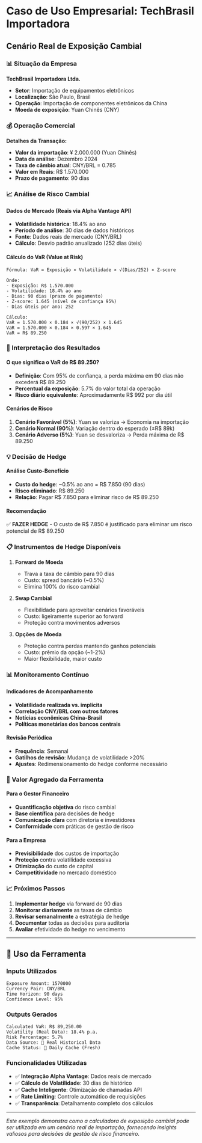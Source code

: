 # Caso de Uso Empresarial: TechBrasil Importadora

## Cenário Real de Exposição Cambial

### 📊 Situação da Empresa

**TechBrasil Importadora Ltda.**
- **Setor**: Importação de equipamentos eletrônicos
- **Localização**: São Paulo, Brasil
- **Operação**: Importação de componentes eletrônicos da China
- **Moeda de exposição**: Yuan Chinês (CNY)

### 💰 Operação Comercial

**Detalhes da Transação:**
- **Valor da importação**: ¥ 2.000.000 (Yuan Chinês)
- **Data da análise**: Dezembro 2024
- **Taxa de câmbio atual**: CNY/BRL = 0.785
- **Valor em Reais**: R$ 1.570.000
- **Prazo de pagamento**: 90 dias

### 📈 Análise de Risco Cambial

#### Dados de Mercado (Reais via Alpha Vantage API)
- **Volatilidade histórica**: 18.4% ao ano
- **Período de análise**: 30 dias de dados históricos
- **Fonte**: Dados reais de mercado (CNY/BRL)
- **Cálculo**: Desvio padrão anualizado (252 dias úteis)

#### Cálculo do VaR (Value at Risk)
```
Fórmula: VaR = Exposição × Volatilidade × √(Dias/252) × Z-score

Onde:
- Exposição: R$ 1.570.000
- Volatilidade: 18.4% ao ano
- Dias: 90 dias (prazo de pagamento)
- Z-score: 1.645 (nível de confiança 95%)
- Dias úteis por ano: 252

Cálculo:
VaR = 1.570.000 × 0.184 × √(90/252) × 1.645
VaR = 1.570.000 × 0.184 × 0.597 × 1.645
VaR = R$ 89.250
```

### 🎯 Interpretação dos Resultados

#### O que significa o VaR de R$ 89.250?
- **Definição**: Com 95% de confiança, a perda máxima em 90 dias não excederá R$ 89.250
- **Percentual da exposição**: 5.7% do valor total da operação
- **Risco diário equivalente**: Aproximadamente R$ 992 por dia útil

#### Cenários de Risco
1. **Cenário Favorável (5%)**: Yuan se valoriza → Economia na importação
2. **Cenário Normal (90%)**: Variação dentro do esperado (±R$ 89k)
3. **Cenário Adverso (5%)**: Yuan se desvaloriza → Perda máxima de R$ 89.250

### 💡 Decisão de Hedge

#### Análise Custo-Benefício
- **Custo do hedge**: ~0.5% ao ano = R$ 7.850 (90 dias)
- **Risco eliminado**: R$ 89.250
- **Relação**: Pagar R$ 7.850 para eliminar risco de R$ 89.250

#### Recomendação
✅ **FAZER HEDGE** - O custo de R$ 7.850 é justificado para eliminar um risco potencial de R$ 89.250

### 📋 Instrumentos de Hedge Disponíveis

1. **Forward de Moeda**
   - Trava a taxa de câmbio para 90 dias
   - Custo: spread bancário (~0.5%)
   - Elimina 100% do risco cambial

2. **Swap Cambial**
   - Flexibilidade para aproveitar cenários favoráveis
   - Custo: ligeiramente superior ao forward
   - Proteção contra movimentos adversos

3. **Opções de Moeda**
   - Proteção contra perdas mantendo ganhos potenciais
   - Custo: prêmio da opção (~1-2%)
   - Maior flexibilidade, maior custo

### 📊 Monitoramento Contínuo

#### Indicadores de Acompanhamento
- **Volatilidade realizada vs. implícita**
- **Correlação CNY/BRL com outros fatores**
- **Notícias econômicas China-Brasil**
- **Políticas monetárias dos bancos centrais**

#### Revisão Periódica
- **Frequência**: Semanal
- **Gatilhos de revisão**: Mudança de volatilidade >20%
- **Ajustes**: Redimensionamento do hedge conforme necessário

### 🎯 Valor Agregado da Ferramenta

#### Para o Gestor Financeiro
- **Quantificação objetiva** do risco cambial
- **Base científica** para decisões de hedge
- **Comunicação clara** com diretoria e investidores
- **Conformidade** com práticas de gestão de risco

#### Para a Empresa
- **Previsibilidade** dos custos de importação
- **Proteção** contra volatilidade excessiva
- **Otimização** do custo de capital
- **Competitividade** no mercado doméstico

### 📈 Próximos Passos

1. **Implementar hedge** via forward de 90 dias
2. **Monitorar diariamente** as taxas de câmbio
3. **Revisar semanalmente** a estratégia de hedge
4. **Documentar** todas as decisões para auditoria
5. **Avaliar** efetividade do hedge no vencimento

---

## 🔧 Uso da Ferramenta

### Inputs Utilizados
```
Exposure Amount: 1570000
Currency Pair: CNY/BRL
Time Horizon: 90 days
Confidence Level: 95%
```

### Outputs Gerados
```
Calculated VaR: R$ 89,250.00
Volatility (Real Data): 18.4% p.a.
Risk Percentage: 5.7%
Data Source: 🔴 Real Historical Data
Cache Status: 📅 Daily Cache (Fresh)
```

### Funcionalidades Utilizadas
- ✅ **Integração Alpha Vantage**: Dados reais de mercado
- ✅ **Cálculo de Volatilidade**: 30 dias de histórico
- ✅ **Cache Inteligente**: Otimização de chamadas API
- ✅ **Rate Limiting**: Controle automático de requisições
- ✅ **Transparência**: Detalhamento completo dos cálculos

---

*Este exemplo demonstra como a calculadora de exposição cambial pode ser utilizada em um cenário real de importação, fornecendo insights valiosos para decisões de gestão de risco financeiro.*
